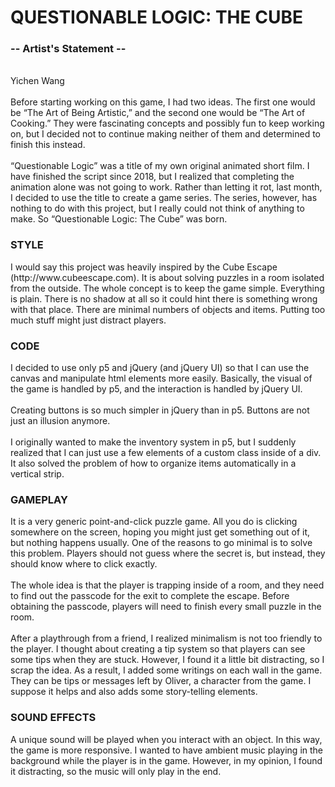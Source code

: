 <h1>QUESTIONABLE LOGIC: THE CUBE</h1>
<h3>-- Artist's Statement --</h3>
<br>
Yichen Wang
<br>
<br>
Before starting working on this game, I had two ideas. The first one would be “The Art of Being Artistic,” and the second one would be “The Art of Cooking.” They were fascinating concepts and possibly fun to keep working on, but I decided not to continue making neither of them and determined to finish this instead.
<br>
<br>
“Questionable Logic” was a title of my own original animated short film. I have finished the script since 2018, but I realized that completing the animation alone was not going to work. Rather than letting it rot, last month, I decided to use the title to create a game series. The series, however, has nothing to do with this project, but I really could not think of anything to make. So “Questionable Logic: The Cube” was born.
<br>
<h3>STYLE</h3>
I would say this project was heavily inspired by the Cube Escape (http://www.cubeescape.com). It is about solving puzzles in a room isolated from the outside. The whole concept is to keep the game simple. Everything is plain. There is no shadow at all so it could hint there is something wrong with that place. There are minimal numbers of objects and items. Putting too much stuff might just distract players.
<br>
<h3>CODE</h3>
I decided to use only p5 and jQuery (and jQuery UI) so that I can use the canvas and manipulate html elements more easily. Basically, the visual of the game is handled by p5, and the interaction is handled by jQuery UI.
<br>
<br>
Creating buttons is so much simpler in jQuery than in p5. Buttons are not just an illusion anymore.
<br>
<br>
I originally wanted to make the inventory system in p5, but I suddenly realized that I can just use a few elements of a custom class inside of a div. It also solved the problem of how to organize items automatically in a vertical strip.
<br>
<h3>GAMEPLAY</h3>
It is a very generic point-and-click puzzle game. All you do is clicking somewhere on the screen, hoping you might just get something out of it, but nothing happens usually. One of the reasons to go minimal is to solve this problem. Players should not guess where the secret is, but instead, they should know where to click exactly.
<br>
<br>
The whole idea is that the player is trapping inside of a room, and they need to find out the passcode for the exit to complete the escape. Before obtaining the passcode, players will need to finish every small puzzle in the room.
<br>
<br>
After a playthrough from a friend, I realized minimalism is not too friendly to the player. I thought about creating a tip system so that players can see some tips when they are stuck. However, I found it a little bit distracting, so I scrap the idea. As a result, I added some writings on each wall in the game. They can be tips or messages left by Oliver, a character from the game. I suppose it helps and also adds some story-telling elements.
<br>
<h3>SOUND EFFECTS</h3>
A unique sound will be played when you interact with an object. In this way, the game is more responsive. I wanted to have ambient music playing in the background while the player is in the game. However, in my opinion, I found it distracting, so the music will only play in the end.
